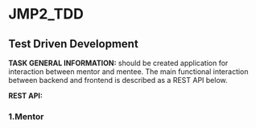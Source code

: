 # JMP2_TDD
Test Driven Development
-----------------------
**TASK GENERAL INFORMATION:** should be created application for interaction between mentor and mentee. The main functional interaction between backend and frontend is described as a REST API below.

**REST API:**

### 1.Mentor

